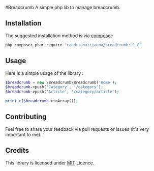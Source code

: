 #Breadcrumb
A simple php lib to manage breadcrumb.

## Installation

The suggested installation method is via [composer](https://getcomposer.org/):

```sh
php composer.phar require "candrianarijaona/breadcrumb:~1.0"
```

## Usage

Here is a simple usage of the library :

```php
$breadcrumb = new \Breadcrumb\Breadcrumb('Home');
$breadcrumb->push('Category', '/category');
$breadcrumb->push('Article', '/category/article');

print_r($breadcrumb->toArray());
```

## Contributing

Feel free to share your feedback via pull requests or issues (it's very important to me).

## Credits

This library is licensed under [MIT](https://opensource.org/licenses/MIT) Licence.
